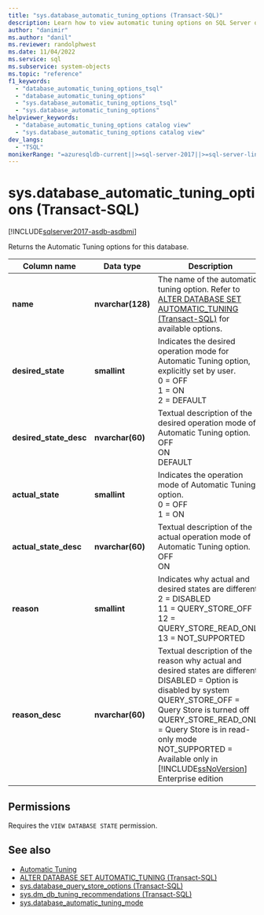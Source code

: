 ```yaml
---
title: "sys.database_automatic_tuning_options (Transact-SQL)"
description: Learn how to view automatic tuning options on SQL Server or Azure SQL Database. See required permissions and view additional available resources.
author: "danimir"
ms.author: "danil"
ms.reviewer: randolphwest
ms.date: 11/04/2022
ms.service: sql
ms.subservice: system-objects
ms.topic: "reference"
f1_keywords:
  - "database_automatic_tuning_options_tsql"
  - "database_automatic_tuning_options"
  - "sys.database_automatic_tuning_options_tsql"
  - "sys.database_automatic_tuning_options"
helpviewer_keywords:
  - "database_automatic_tuning_options catalog view"
  - "sys.database_automatic_tuning_options catalog view"
dev_langs:
  - "TSQL"
monikerRange: "=azuresqldb-current||>=sql-server-2017||>=sql-server-linux-2017||=azuresqldb-mi-current"
---
```

# sys.database_automatic_tuning_options (Transact-SQL)

[!INCLUDE[sqlserver2017-asdb-asdbmi](../../includes/applies-to-version/sqlserver2017-asdb-asdbmi.md)]

  Returns the Automatic Tuning options for this database.

| Column name | Data type | Description |
| --- | --- | --- |
| **name** | **nvarchar(128)** | The name of the automatic tuning option. Refer to [ALTER DATABASE SET AUTOMATIC_TUNING (Transact-SQL)](../../t-sql/statements/alter-database-transact-sql-set-options.md#auto_tuning) for available options. |
| **desired_state** | **smallint** | Indicates the desired operation mode for Automatic Tuning option, explicitly set by user.<br />0 = OFF<br />1 = ON<br />2 = DEFAULT |
| **desired_state_desc** | **nvarchar(60)** | Textual description of the desired operation mode of Automatic Tuning option.<br />OFF<br />ON<br />DEFAULT |
| **actual_state** | **smallint** | Indicates the operation mode of Automatic Tuning option.<br />0 = OFF<br />1 = ON |
| **actual_state_desc** | **nvarchar(60)** | Textual description of the actual operation mode of Automatic Tuning option.<br />OFF<br />ON |
| **reason** | **smallint** | Indicates why actual and desired states are different.<br />2 = DISABLED<br />11 = QUERY_STORE_OFF<br />12 = QUERY_STORE_READ_ONLY<br />13 = NOT_SUPPORTED |
| **reason_desc** | **nvarchar(60)** | Textual description of the reason why actual and desired states are different.<br />DISABLED = Option is disabled by system<br />QUERY_STORE_OFF = Query Store is turned off<br />QUERY_STORE_READ_ONLY = Query Store is in read-only mode<br />NOT_SUPPORTED = Available only in [!INCLUDE[ssNoVersion](../../includes/ssnoversion-md.md)] Enterprise edition |

## Permissions

 Requires the `VIEW DATABASE STATE` permission.

## See also

- [Automatic Tuning](../../relational-databases/automatic-tuning/automatic-tuning.md)
- [ALTER DATABASE SET AUTOMATIC_TUNING (Transact-SQL)](../../t-sql/statements/alter-database-transact-sql-set-options.md)
- [sys.database_query_store_options (Transact-SQL)](../../relational-databases/system-catalog-views/sys-database-query-store-options-transact-sql.md)
- [sys.dm_db_tuning_recommendations (Transact-SQL)](../../relational-databases/system-dynamic-management-views/sys-dm-db-tuning-recommendations-transact-sql.md)
- [sys.database_automatic_tuning_mode](../../relational-databases/system-catalog-views/sys-database-automatic-tuning-mode-transact-sql.md)
